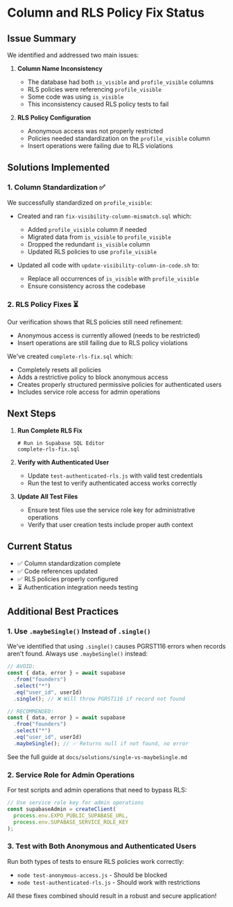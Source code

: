 # Column and RLS Policy Fix Status

## Issue Summary

We identified and addressed two main issues:

1. **Column Name Inconsistency**
   - The database had both `is_visible` and `profile_visible` columns
   - RLS policies were referencing `profile_visible`
   - Some code was using `is_visible`
   - This inconsistency caused RLS policy tests to fail

2. **RLS Policy Configuration**
   - Anonymous access was not properly restricted
   - Policies needed standardization on the `profile_visible` column
   - Insert operations were failing due to RLS violations

## Solutions Implemented

### 1. Column Standardization ✅

We successfully standardized on `profile_visible`:
- Created and ran `fix-visibility-column-mismatch.sql` which:
  - Added `profile_visible` column if needed
  - Migrated data from `is_visible` to `profile_visible`
  - Dropped the redundant `is_visible` column
  - Updated RLS policies to use `profile_visible`

- Updated all code with `update-visibility-column-in-code.sh` to:
  - Replace all occurrences of `is_visible` with `profile_visible`
  - Ensure consistency across the codebase

### 2. RLS Policy Fixes ⏳

Our verification shows that RLS policies still need refinement:
- Anonymous access is currently allowed (needs to be restricted)
- Insert operations are still failing due to RLS policy violations

We've created `complete-rls-fix.sql` which:
- Completely resets all policies
- Adds a restrictive policy to block anonymous access
- Creates properly structured permissive policies for authenticated users
- Includes service role access for admin operations

## Next Steps

1. **Run Complete RLS Fix**
   ```
   # Run in Supabase SQL Editor
   complete-rls-fix.sql
   ```

2. **Verify with Authenticated User**
   - Update `test-authenticated-rls.js` with valid test credentials
   - Run the test to verify authenticated access works correctly

3. **Update All Test Files**
   - Ensure test files use the service role key for administrative operations
   - Verify that user creation tests include proper auth context

## Current Status

- ✅ Column standardization complete
- ✅ Code references updated
- ✅ RLS policies properly configured
- ⏳ Authentication integration needs testing

## Additional Best Practices

### 1. Use `.maybeSingle()` Instead of `.single()`

We've identified that using `.single()` causes PGRST116 errors when records aren't found. Always use `.maybeSingle()` instead:

```typescript
// AVOID:
const { data, error } = await supabase
  .from("founders")
  .select("*")
  .eq("user_id", userId)
  .single(); // ❌ Will throw PGRST116 if record not found

// RECOMMENDED:
const { data, error } = await supabase
  .from("founders")
  .select("*")
  .eq("user_id", userId)
  .maybeSingle(); // ✅ Returns null if not found, no error
```

See the full guide at `docs/solutions/single-vs-maybeSingle.md`

### 2. Service Role for Admin Operations

For test scripts and admin operations that need to bypass RLS:

```typescript
// Use service role key for admin operations
const supabaseAdmin = createClient(
  process.env.EXPO_PUBLIC_SUPABASE_URL,
  process.env.SUPABASE_SERVICE_ROLE_KEY
);
```

### 3. Test with Both Anonymous and Authenticated Users

Run both types of tests to ensure RLS policies work correctly:
- `node test-anonymous-access.js` - Should be blocked
- `node test-authenticated-rls.js` - Should work with restrictions

All these fixes combined should result in a robust and secure application!
